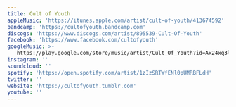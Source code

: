 ```yaml
---
title: Cult of Youth
appleMusic: 'https://itunes.apple.com/artist/cult-of-youth/413674592'
bandcamp: 'https://cultofyouth.bandcamp.com'
discogs: 'https://www.discogs.com/artist/895539-Cult-Of-Youth'
facebook: 'https://www.facebook.com/cultofyouth'
googleMusic: >-
   https://play.google.com/store/music/artist/Cult_Of_Youth?id=Ax24xq3lyblmyjlbeiw6owee45a
instagram: ''
soundcloud: ''
spotify: 'https://open.spotify.com/artist/1zIzSRTWfENl0pUMRBFLdH'
twitter: ''
website: 'https://cultofyouth.tumblr.com'
youtube: ''
---
```

